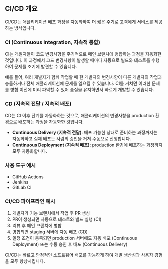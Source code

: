 ## CI/CD 개요

CI/CD는 애플리케이션 배포 과정을 자동화하여 더 짧은 주기로 고객에게 서비스를 제공하는 방식입니다.

### CI (Continuous Integration, 지속적 통합)

CI는 개발자들이 코드 변경사항을 주기적으로 메인 브랜치에 병합하는 과정을 자동화한 것입니다. 이 과정에서 코드 변경사항이 발생할 때마다 자동으로 빌드와 테스트를 수행하여 문제를 조기에 발견할 수 있습니다.

예를 들어, 여러 개발자가 함께 작업할 때 한 개발자의 변경사항이 다른 개발자의 작업과 충돌하거나 전체 애플리케이션에 문제를 일으킬 수 있습니다. CI를 거치면 이러한 문제를 병합 이전에 미리 파악할 수 있어 품질을 유지하면서 빠르게 개발할 수 있습니다.

### CD (지속적 전달 / 지속적 배포)

CD는 CI 이후 단계를 자동화하는 것으로, 애플리케이션의 변경사항을 production 환경으로 배포하는 과정을 자동화한 것입니다.

* **Continuous Delivery (지속적 전달)**: 배포 가능한 상태로 준비하는 과정까지는 자동화하고 실제 배포는 사람의 승인을 거쳐 수동으로 진행합니다.
* **Continuous Deployment (지속적 배포)**: production 환경에 배포하는 과정까지 모두 자동화합니다.

### 사용 도구 예시

* GitHub Actions
* Jenkins
* GitLab CI

### CI/CD 파이프라인 예시

1. 개발자가 기능 브랜치에서 작업 후 PR 생성
2. PR이 생성되면 자동으로 테스트와 빌드 실행 (CI)
3. 리뷰 후 메인 브랜치에 병합
4. 병합되면 staging 서버에 자동 배포 (CD)
5. 일정 조건이 충족되면 production 서버에도 자동 배포 (Continuous Deployment) 또는 수동 승인 후 배포 (Continuous Delivery)

CI/CD는 빠르고 안정적인 소프트웨어 배포를 가능하게 하여 개발 생산성과 사용자 경험을 모두 향상시킵니다.
